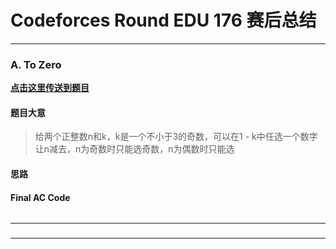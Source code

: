 # Codeforces Round EDU 176 赛后总结

---

### A. To Zero

[**点击这里传送到题目**](https://codeforces.com/contest/2075/problem/A)

#### 题目大意
> 给两个正整数n和k，k是一个不小于3的奇数，可以在1 - k中任选一个数字让n减去，n为奇数时只能选奇数，n为偶数时只能选

#### 思路


#### Final AC Code

```cpp
```

---

### 


---